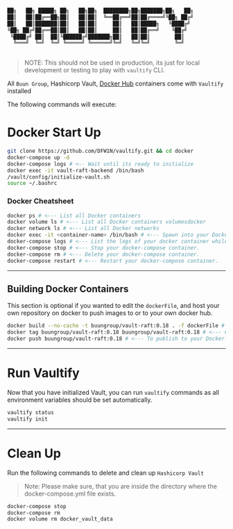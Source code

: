 <!-- ########################################################################################
# ██████╗ ██╗   ██╗██╗   ██╗███╗   ██╗     ██████╗ ██████╗  ██████╗ ██╗   ██╗██████╗        #
# ██╔══██╗██║   ██║██║   ██║████╗  ██║    ██╔════╝ ██╔══██╗██╔═══██╗██║   ██║██╔══██╗       #
# ██████╔╝██║   ██║██║   ██║██╔██╗ ██║    ██║  ███╗██████╔╝██║   ██║██║   ██║██████╔╝       #
# ██╔══██╗██║   ██║██║   ██║██║╚██╗██║    ██║   ██║██╔══██╗██║   ██║██║   ██║██╔═══╝        #
# ██████╔╝╚██████╔╝╚██████╔╝██║ ╚████║    ╚██████╔╝██║  ██║╚██████╔╝╚██████╔╝██║            #
# ╚═════╝  ╚═════╝  ╚═════╝ ╚═╝  ╚═══╝     ╚═════╝ ╚═╝  ╚═╝ ╚═════╝  ╚═════╝ ╚═╝            #
# Author: Sacha Roussakis-Notter													        #
# Project: Vaultify																	        #
# Description: Docker Entry Point Shell Script to Setup Vault.                              #
############################################################################################# -->

```bash
██╗   ██╗ █████╗ ██╗   ██╗██╗  ████████╗██╗███████╗██╗   ██╗
██║   ██║██╔══██╗██║   ██║██║  ╚══██╔══╝██║██╔════╝╚██╗ ██╔╝
██║   ██║███████║██║   ██║██║     ██║   ██║█████╗   ╚████╔╝ 
╚██╗ ██╔╝██╔══██║██║   ██║██║     ██║   ██║██╔══╝    ╚██╔╝  
 ╚████╔╝ ██║  ██║╚██████╔╝███████╗██║   ██║██║        ██║   
  ╚═══╝  ╚═╝  ╚═╝ ╚═════╝ ╚══════╝╚═╝   ╚═╝╚═╝        ╚═╝   
                                                            
```

> NOTE: This should not be used in production, its just for local development or testing to play with `vaultify` CLI.

All `Buun Group`, Hashicorp Vault, [Docker Hub](https://hub.docker.com/r/buungroup/vault-raft) containers come with `Vaultify` installed

The following commands will execute:

# Docker Start Up

```bash
git clone https://github.com/DFW1N/vaultify.git && cd docker
docker-compose up -d
docker-compose logs # <-- Wait until its ready to initialize
docker exec -it vault-raft-backend /bin/bash
/vault/config/initialize-vault.sh
source ~/.bashrc
```

### Docker Cheatsheet

```bash
docker ps # <--- List all Docker containers
docker volume ls # <--- List all Docker containers volumesdocker
docker network ls # <--- List all Docker networks
docker exec -it <container-name> /bin/bash # <--- Spawn into your Docker container with /bin/bash
docker-compose logs # <--- List the logs of your docker container while in the working direcotry of your docker-compose.yml file.
docker-compose stop # <--- Stop your docker-compose container.
docker-compose rm # <--- Delete your docker-compose container.
docker-compose restart # <--- Restart your docker-compose container.
```

---

## Building Docker Containers

This section is optional if you wanted to edit the `dockerFile`, and host your own repository on docker to push images to or to your own docker hub.

```bash
docker build --no-cache -t buungroup/vault-raft:0.18 . -f dockerFile # <--- Build your dockerFile and tag it.
docker tag buungroup/vault-raft:0.18 buungroup/vault-raft:0.18 # <--- Change this to your Docker Hub Repository. 
docker push buungroup/vault-raft:0.18 # <--- To publish to your Docker Hub Repository.
```

---

# Run Vaultify

Now that you have initialized Vault, you can run `vaultify` commands as all environment variables should be set automatically.

```bash
vaultify status
vaultify init
```

---

# Clean Up

Run the following commands to delete and clean up `Hashicorp Vault`

> Note: Please make sure, that you are inside the directory where the docker-compose.yml file exists.

```bash
docker-compose stop
docker-compose rm
docker volume rm docker_vault_data
```